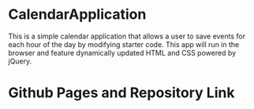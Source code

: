 # CalendarApplication
This is a simple calendar application that allows a user to save events for each hour of the day by modifying starter code. This app will run in the browser and feature dynamically updated HTML and CSS powered by jQuery. 

# Github Pages and Repository Link



